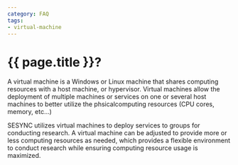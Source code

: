 ```yaml
---
category: FAQ
tags:
- virtual-machine
---
```


# {{ page.title }}?

A virtual machine is a Windows or Linux machine that shares computing resources with a host machine, or hypervisor.
Virtual machines allow the deployment of multiple machines or services on one or several host machines to
better utilize the phsicalcomputing resources (CPU cores, memory, etc...)

SESYNC utilizes virtual machines to deploy services to groups for conducting research. A virtual machine can be adjusted to
provide more or less computing resources as needed, which provides a flexible environment to conduct research while ensuring
computing resource usage is maximized.
